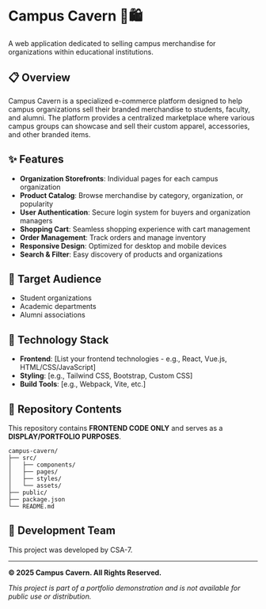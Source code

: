 # Campus Cavern 🏫🛍️

A web application dedicated to selling campus merchandise for organizations within educational institutions.

## 📋 Overview

Campus Cavern is a specialized e-commerce platform designed to help campus organizations sell their branded merchandise to students, faculty, and alumni. The platform provides a centralized marketplace where various campus groups can showcase and sell their custom apparel, accessories, and other branded items.

## ✨ Features

- **Organization Storefronts**: Individual pages for each campus organization
- **Product Catalog**: Browse merchandise by category, organization, or popularity
- **User Authentication**: Secure login system for buyers and organization managers
- **Shopping Cart**: Seamless shopping experience with cart management
- **Order Management**: Track orders and manage inventory
- **Responsive Design**: Optimized for desktop and mobile devices
- **Search & Filter**: Easy discovery of products and organizations

## 🎯 Target Audience

- Student organizations 
- Academic departments
- Alumni associations

## 🚀 Technology Stack

- **Frontend**: [List your frontend technologies - e.g., React, Vue.js, HTML/CSS/JavaScript]
- **Styling**: [e.g., Tailwind CSS, Bootstrap, Custom CSS]
- **Build Tools**: [e.g., Webpack, Vite, etc.]

## 📁 Repository Contents

This repository contains **FRONTEND CODE ONLY** and serves as a **DISPLAY/PORTFOLIO PURPOSES**.

```
campus-cavern/
├── src/
│   ├── components/
│   ├── pages/
│   ├── styles/
│   └── assets/
├── public/
├── package.json
└── README.md
```

## 👥 Development Team

This project was developed by CSA-7.

---

**© 2025 Campus Cavern. All Rights Reserved.**

*This project is part of a portfolio demonstration and is not available for public use or distribution.*
